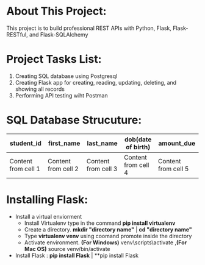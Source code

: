 # About This Project:
This project is to build professional REST APIs with Python, Flask, Flask-RESTful, and Flask-SQLAlchemy

# Project Tasks List:
1. Creating SQL database using Postgresql
2. Creating Flask app for creating, reading, updating, deleting, and showing all records
3. Performing API testing wiht Postman

# SQL Database Strucuture:
student_id | first_name | last_name | dob(date of birth) | amount_due
---------- | -----------|-----------|--------------------|-----------
Content from cell 1 | Content from cell 2 | Content from cell 3 | Content from cell 4 | Content from cell 5

# Installing Flask:
- Install a virtual enviorment
  - Install Virtualenv type in the command **pip install virtualenv**
  - Create a directory.  **mkdir "directory name"** | **cd "directory name"**
  - Type **virtualenv venv** using coomand promote inside the directory 
  - Activate environment. **(For Windows)** venv\scripts\activate ,**(For Mac OS)** source venv/bin/activate
- Install Flask : **pip install Flask** | **pip install Flask

